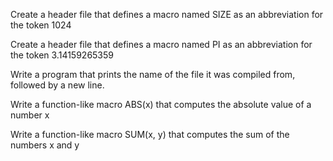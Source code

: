 Create a header file that defines a macro named SIZE as an abbreviation for the token 1024

Create a header file that defines a macro named PI as an abbreviation for the token 3.14159265359

Write a program that prints the name of the file it was compiled from, followed by a new line.

Write a function-like macro ABS(x) that computes the absolute value of a number x

Write a function-like macro SUM(x, y) that computes the sum of the numbers x and y
